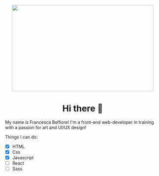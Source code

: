 

<!--
**Francesca-Belfiore/Francesca-Belfiore** is a ✨ _special_ ✨ repository because its `README.md` (this file) appears on your GitHub profile.



Here are some ideas to get you started:

- 🔭 I’m currently working on ...
- 🌱 I’m currently learning ...
- 👯 I’m looking to collaborate on ...
- 🤔 I’m looking for help with ...
- 💬 Ask me about ...
- 📫 How to reach me: ...
- 😄 Pronouns: ...
- ⚡ Fun fact: ...
-->

<!-- <img src="https://images.unsplash.com/photo-1500576992153-0271099def59?ixlib=rb-1.2.1&ixid=MnwxMjA3fDB8MHxwaG90by1wYWdlfHx8fGVufDB8fHx8&auto=format&fit=crop&w=1169&q=80" align="center" width="500px"> -->


<p align="center">
  <img width="460" height="280" src="https://pa1.narvii.com/6593/62e2a11c5bf52a5bf207cc120d8a4d34c63b8345_hq.gif" align="center">
</p>

<h1 align="center">Hi there 👋</h1>

<p>My name is Francesca Belfiore! I'm a front-end web-developer in training with a passion for art and UI/UX design!</p>

<div>Things I can do:

  - [x] HTML
  - [x] Css
  - [x] Javascript
  - [ ] React
  - [ ] Sass
</div>

<!-- - miao
- meow
- purr -->

<!-- (this is a WIP and I love cats ahah) -->
